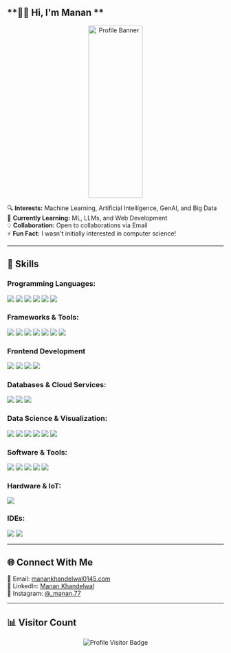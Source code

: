 ## **👋🏽 Hi, I'm Manan **  

<p align="center">
  <img src="https://files.oaiusercontent.com/file-Jh8sXeXtG4F8cC6GGfzCxp?se=2025-04-07T19%3A10%3A02Z&sp=r&sv=2024-08-04&sr=b&rscc=max-age%3D299%2C%20immutable%2C%20private&rscd=attachment%3B%20filename%3Dimage.png&sig=/MtdcrB7t/HjiRUd9IkTbKRbO8zIP5pzIy6TUHMq6RI%3D" alt="Profile Banner" style="width: 50%; height: 400px; object-fit: cover; border-radius: 10px;" />
</p>


🔍 **Interests:** Machine Learning, Artificial Intelligence, GenAI, and Big Data  
🌱 **Currently Learning:** ML, LLMs, and Web Development  
💡 **Collaboration:** Open to collaborations via Email  
⚡ **Fun Fact:** I wasn't initially interested in computer science!  

---

## **🚀 Skills**  

### **Programming Languages:**  
<p align="left">
  <img src="https://img.shields.io/badge/-C-A8B9CC?style=flat&logo=c&logoColor=white" />
  <img src="https://img.shields.io/badge/-C++-00599C?style=flat&logo=c%2B%2B&logoColor=white" />
  <img src="https://img.shields.io/badge/-JavaScript-F7DF1E?style=flat&logo=javascript&logoColor=black" />
  <img src="https://img.shields.io/badge/-Java-007396?style=flat&logo=java&logoColor=white" />
  <img src="https://img.shields.io/badge/-Python-3776AB?style=flat&logo=python&logoColor=white" />
  <img src="https://img.shields.io/badge/-R-276DC3?style=flat&logo=r&logoColor=white" />
</p>

### **Frameworks & Tools:**  
<p align="left">
  <img src="https://img.shields.io/badge/-Flask-000000?style=flat&logo=flask&logoColor=white" />
  <img src="https://img.shields.io/badge/-FastAPI-009688?style=flat&logo=fastapi&logoColor=white" />
  <img src="https://img.shields.io/badge/-Flutter-02569B?style=flat&logo=flutter&logoColor=white" />
  <img src="https://img.shields.io/badge/-Bootstrap-563D7C?style=flat&logo=bootstrap&logoColor=white" />
  <img src="https://img.shields.io/badge/-Node.js-339933?style=flat&logo=node.js&logoColor=white" />
  <img src="https://img.shields.io/badge/-LLMs-FF6F00?style=flat&logo=apache-spark&logoColor=white" />
  <img src="https://img.shields.io/badge/-GenAI-800080?style=flat&logo=openai&logoColor=white" />
</p>

### **Frontend Development**  
<p align="left">
  <img src="https://img.shields.io/badge/-HTML5-E34F26?style=flat&logo=html5&logoColor=white" />
  <img src="https://img.shields.io/badge/-CSS3-1572B6?style=flat&logo=css3&logoColor=white" />
  <img src="https://img.shields.io/badge/-React-61DAFB?style=flat&logo=react&logoColor=black" />
  <img src="https://img.shields.io/badge/-JavaScript-F7DF1E?style=flat&logo=javascript&logoColor=black" />
</p>

### **Databases & Cloud Services:**  
<p align="left">
  <img src="https://img.shields.io/badge/-Microsoft%20SQL%20Server-CC2927?style=flat&logo=microsoft-sql-server&logoColor=white" />
  <img src="https://img.shields.io/badge/-MySQL-4479A1?style=flat&logo=mysql&logoColor=white" />
  <img src="https://img.shields.io/badge/-Firebase-FFCA28?style=flat&logo=firebase&logoColor=black" />
</p>

### **Data Science & Visualization:**  
<p align="left">
  <img src="https://img.shields.io/badge/-NumPy-013243?style=flat&logo=numpy&logoColor=white" />
  <img src="https://img.shields.io/badge/-Pandas-150458?style=flat&logo=pandas&logoColor=white" />
  <img src="https://img.shields.io/badge/-Matplotlib-11557C?style=flat&logo=python&logoColor=white" />
  <img src="https://img.shields.io/badge/-SciPy-8CAAE6?style=flat&logo=scipy&logoColor=white" />
  <img src="https://img.shields.io/badge/-Plotly-3F4F75?style=flat&logo=plotly&logoColor=white" />
  <img src="https://img.shields.io/badge/-Power%20BI-F2C811?style=flat&logo=power-bi&logoColor=black" />
</p>

### **Software & Tools:**  
<p align="left">
  <img src="https://img.shields.io/badge/-Git-F05032?style=flat&logo=git&logoColor=white" />
  <img src="https://img.shields.io/badge/-GitHub-181717?style=flat&logo=github&logoColor=white" />
  <img src="https://img.shields.io/badge/-Google%20Sheets-34A853?style=flat&logo=googlesheets&logoColor=white" />
  <img src="https://img.shields.io/badge/-Stack%20Overflow-F58025?style=flat&logo=stackoverflow&logoColor=white" />
  <img src="https://img.shields.io/badge/-Windows%20Terminal-4D4D4D?style=flat&logo=windows-terminal&logoColor=white" />
</p>

### **Hardware & IoT:**  
<p align="left">
  <img src="https://img.shields.io/badge/-Raspberry%20Pi-C51A4A?style=flat&logo=raspberry-pi&logoColor=white" />
</p>

### **IDEs:**  
<p align="left">
  <img src="https://img.shields.io/badge/-VS%20Code-007ACC?style=flat&logo=visualstudiocode&logoColor=white" />
  <img src="https://img.shields.io/badge/-Xcode-1575F9?style=flat&logo=xcode&logoColor=white" />
</p>

---

## **🌐 Connect With Me**  
📧 Email: [manankhandelwal0145.com](mailto:manankhandelwal0145@gmail.com)  
🔗 LinkedIn: [Manan Khandelwal](https://www.linkedin.com/in/manan-khandelwal-00741)  
📸 Instagram: [@_manan.77](https://www.instagram.com/_manan.77/)  

---

## 📊 Visitor Count

<p align="center">
  <img src="https://komarev.com/ghpvc/?username=Maverick7728&label=Profile%20Visitors&color=brightgreen&style=for-the-badge" alt="Profile Visitor Badge"/>
</p>
